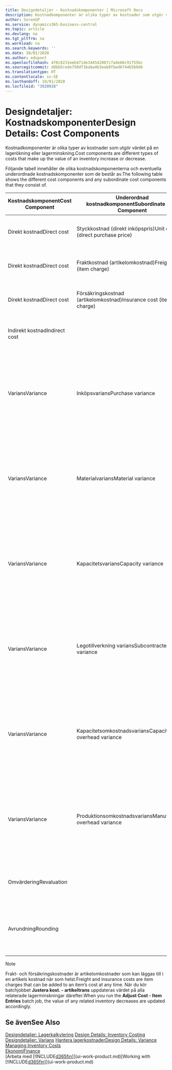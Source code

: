 ```yaml
---
title: Designdetaljer - Kostnadskomponenter | Microsoft Docs
description: Kostnadkomponenter är olika typer av kostnader som utgör värdet på en lagerökning eller lagerminskning.
author: SorenGP
ms.service: dynamics365-business-central
ms.topic: article
ms.devlang: na
ms.tgt_pltfrm: na
ms.workload: na
ms.search.keywords: ''
ms.date: 10/01/2020
ms.author: edupont
ms.openlocfilehash: 470c8231eeb471de344542087c7ade68c91f55bc
ms.sourcegitcommit: ddbb5cede750df1baba4b3eab8fbed6744b5b9d6
ms.translationtype: HT
ms.contentlocale: sv-SE
ms.lasthandoff: 10/01/2020
ms.locfileid: "3920928"
---
```

# <a name="design-details-cost-components"></a><span data-ttu-id="88d64-103">Designdetaljer: Kostnadskomponenter</span><span class="sxs-lookup"><span data-stu-id="88d64-103">Design Details: Cost Components</span></span>
<span data-ttu-id="88d64-104">Kostnadkomponenter är olika typer av kostnader som utgör värdet på en lagerökning eller lagerminskning.</span><span class="sxs-lookup"><span data-stu-id="88d64-104">Cost components are different types of costs that make up the value of an inventory increase or decrease.</span></span>  

 <span data-ttu-id="88d64-105">Följande tabell innehåller de olika kostnadskomponenterna och eventuella underordnade kostnadskomponenter som de består av.</span><span class="sxs-lookup"><span data-stu-id="88d64-105">The following table shows the different cost components and any subordinate cost components that they consist of.</span></span>  

|<span data-ttu-id="88d64-106">Kostnadskomponent</span><span class="sxs-lookup"><span data-stu-id="88d64-106">Cost Component</span></span>|<span data-ttu-id="88d64-107">Underordnad kostnadkomponent</span><span class="sxs-lookup"><span data-stu-id="88d64-107">Subordinate Cost Component</span></span>|<span data-ttu-id="88d64-108">Description</span><span class="sxs-lookup"><span data-stu-id="88d64-108">Description</span></span>|  
|--------------------|--------------------------------|---------------------------------------|  
|<span data-ttu-id="88d64-109">Direkt kostnad</span><span class="sxs-lookup"><span data-stu-id="88d64-109">Direct cost</span></span>|<span data-ttu-id="88d64-110">Styckkostnad (direkt inköpspris)</span><span class="sxs-lookup"><span data-stu-id="88d64-110">Unit cost (direct purchase price)</span></span>|<span data-ttu-id="88d64-111">Kostnad som kan spåras till en kostnadsbärare.</span><span class="sxs-lookup"><span data-stu-id="88d64-111">Cost that can be traced to a cost object.</span></span>|  
|<span data-ttu-id="88d64-112">Direkt kostnad</span><span class="sxs-lookup"><span data-stu-id="88d64-112">Direct cost</span></span>|<span data-ttu-id="88d64-113">Fraktkostnad (artikelomkostnad)</span><span class="sxs-lookup"><span data-stu-id="88d64-113">Freight cost (item charge)</span></span>|<span data-ttu-id="88d64-114">Kostnad som kan spåras till en kostnadsbärare.</span><span class="sxs-lookup"><span data-stu-id="88d64-114">Cost that can be traced to a cost object.</span></span>|  
|<span data-ttu-id="88d64-115">Direkt kostnad</span><span class="sxs-lookup"><span data-stu-id="88d64-115">Direct cost</span></span>|<span data-ttu-id="88d64-116">Försäkringskostnad (artikelomkostnad)</span><span class="sxs-lookup"><span data-stu-id="88d64-116">Insurance cost (item charge)</span></span>|<span data-ttu-id="88d64-117">Kostnad som kan spåras till en kostnadsbärare.</span><span class="sxs-lookup"><span data-stu-id="88d64-117">Cost that can be traced to a cost object.</span></span>|  
|<span data-ttu-id="88d64-118">Indirekt kostnad</span><span class="sxs-lookup"><span data-stu-id="88d64-118">Indirect cost</span></span>||<span data-ttu-id="88d64-119">Kostnad som inte kan spåras till en kostnadsbärare.</span><span class="sxs-lookup"><span data-stu-id="88d64-119">Cost that cannot be traced to a cost object.</span></span>|  
|<span data-ttu-id="88d64-120">Varians</span><span class="sxs-lookup"><span data-stu-id="88d64-120">Variance</span></span>|<span data-ttu-id="88d64-121">Inköpsvarians</span><span class="sxs-lookup"><span data-stu-id="88d64-121">Purchase variance</span></span>|<span data-ttu-id="88d64-122">Skillnaden mellan faktiska kostnader och standardkostnader, som endast bokförs för artiklar med värderingsprincipen **Standard**.</span><span class="sxs-lookup"><span data-stu-id="88d64-122">The difference between actual and standard costs, which is only posted for items using the **Standard** costing method.</span></span>|  
|<span data-ttu-id="88d64-123">Varians</span><span class="sxs-lookup"><span data-stu-id="88d64-123">Variance</span></span>|<span data-ttu-id="88d64-124">Materialvarians</span><span class="sxs-lookup"><span data-stu-id="88d64-124">Material variance</span></span>|<span data-ttu-id="88d64-125">Skillnaden mellan faktiska kostnader och standardkostnader, som endast bokförs för artiklar med värderingsprincipen **Standard**.</span><span class="sxs-lookup"><span data-stu-id="88d64-125">The difference between actual and standard costs, which is only posted for items using the **Standard** costing method.</span></span>|  
|<span data-ttu-id="88d64-126">Varians</span><span class="sxs-lookup"><span data-stu-id="88d64-126">Variance</span></span>|<span data-ttu-id="88d64-127">Kapacitetsvarians</span><span class="sxs-lookup"><span data-stu-id="88d64-127">Capacity variance</span></span>|<span data-ttu-id="88d64-128">Skillnaden mellan faktiska kostnader och standardkostnader, som endast bokförs för artiklar med värderingsprincipen **Standard**.</span><span class="sxs-lookup"><span data-stu-id="88d64-128">The difference between actual and standard costs, which is only posted for items using the **Standard** costing method.</span></span>|  
|<span data-ttu-id="88d64-129">Varians</span><span class="sxs-lookup"><span data-stu-id="88d64-129">Variance</span></span>|<span data-ttu-id="88d64-130">Legotillverkning varians</span><span class="sxs-lookup"><span data-stu-id="88d64-130">Subcontracted variance</span></span>|<span data-ttu-id="88d64-131">Skillnaden mellan faktiska kostnader och standardkostnader, som endast bokförs för artiklar med värderingsprincipen **Standard**.</span><span class="sxs-lookup"><span data-stu-id="88d64-131">The difference between actual and standard costs, which is only posted for items using the **Standard** costing method.</span></span>|  
|<span data-ttu-id="88d64-132">Varians</span><span class="sxs-lookup"><span data-stu-id="88d64-132">Variance</span></span>|<span data-ttu-id="88d64-133">Kapacitetsomkostnadsvarians</span><span class="sxs-lookup"><span data-stu-id="88d64-133">Capacity overhead variance</span></span>|<span data-ttu-id="88d64-134">Skillnaden mellan faktiska kostnader och standardkostnader, som endast bokförs för artiklar med värderingsprincipen **Standard**.</span><span class="sxs-lookup"><span data-stu-id="88d64-134">The difference between actual and standard costs, which is only posted for items using the **Standard** costing method.</span></span>|  
|<span data-ttu-id="88d64-135">Varians</span><span class="sxs-lookup"><span data-stu-id="88d64-135">Variance</span></span>|<span data-ttu-id="88d64-136">Produktionsomkostnadsvarians</span><span class="sxs-lookup"><span data-stu-id="88d64-136">Manufacturing overhead variance</span></span>|<span data-ttu-id="88d64-137">Skillnaden mellan faktiska kostnader och standardkostnader, som endast bokförs för artiklar med värderingsprincipen **Standard**.</span><span class="sxs-lookup"><span data-stu-id="88d64-137">The difference between actual and standard costs, which is only posted for items using the **Standard** costing method.</span></span>|  
|<span data-ttu-id="88d64-138">Omvärdering</span><span class="sxs-lookup"><span data-stu-id="88d64-138">Revaluation</span></span>||<span data-ttu-id="88d64-139">En avskrivning eller uppskrivning av det aktuella lagervärdet.</span><span class="sxs-lookup"><span data-stu-id="88d64-139">A depreciation or appreciation of the current inventory value.</span></span>|  
|<span data-ttu-id="88d64-140">Avrundning</span><span class="sxs-lookup"><span data-stu-id="88d64-140">Rounding</span></span>||<span data-ttu-id="88d64-141">Rester som orsakas av sättet som värderingen av lager minskar beräknas.</span><span class="sxs-lookup"><span data-stu-id="88d64-141">Residuals caused by the way in which valuation of inventory decreases are calculated.</span></span>|  

> [!NOTE]  
>  <span data-ttu-id="88d64-142">Frakt- och försäkringskostnader är artikelomkostnader som kan läggas till i en artikels kostnad när som helst.</span><span class="sxs-lookup"><span data-stu-id="88d64-142">Freight and insurance costs are item charges that can be added to an item’s cost at any time.</span></span> <span data-ttu-id="88d64-143">När du kör batchjobbet **Justera kost. - artikeltrans** uppdateras värdet på alla relaterade lagerminskningar därefter.</span><span class="sxs-lookup"><span data-stu-id="88d64-143">When you run the **Adjust Cost - Item Entries** batch job, the value of any related inventory decreases are updated accordingly.</span></span>  

## <a name="see-also"></a><span data-ttu-id="88d64-144">Se även</span><span class="sxs-lookup"><span data-stu-id="88d64-144">See Also</span></span>  
 <span data-ttu-id="88d64-145">[Designdetaljer: Lagerkalkylering](design-details-inventory-costing.md) </span><span class="sxs-lookup"><span data-stu-id="88d64-145">[Design Details: Inventory Costing](design-details-inventory-costing.md) </span></span>  
 <span data-ttu-id="88d64-146">[Designdetaljer: Varians](design-details-variance.md) [Hantera lagerkostnader](finance-manage-inventory-costs.md)</span><span class="sxs-lookup"><span data-stu-id="88d64-146">[Design Details: Variance](design-details-variance.md) [Managing Inventory Costs](finance-manage-inventory-costs.md)</span></span>  
 [<span data-ttu-id="88d64-147">Ekonomi</span><span class="sxs-lookup"><span data-stu-id="88d64-147">Finance</span></span>](finance.md)  
 <span data-ttu-id="88d64-148">[Arbeta med [!INCLUDE[d365fin](includes/d365fin_md.md)]](ui-work-product.md)</span><span class="sxs-lookup"><span data-stu-id="88d64-148">[Working with [!INCLUDE[d365fin](includes/d365fin_md.md)]](ui-work-product.md)</span></span>  
